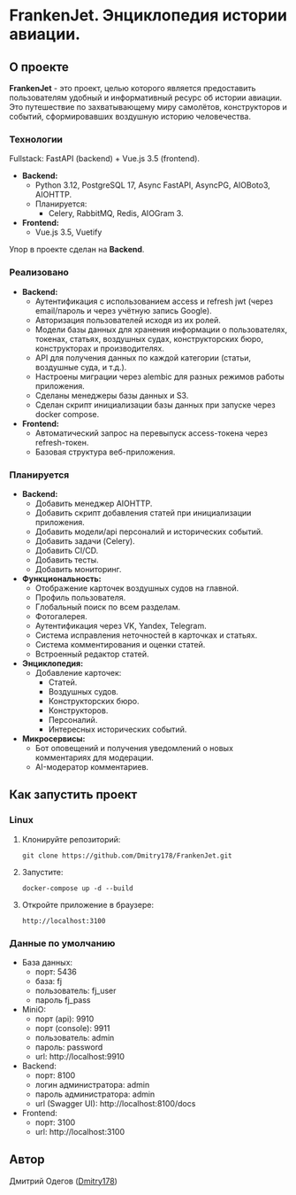 # FrankenJet. Энциклопедия истории авиации.

## О проекте

**FrankenJet** - это проект, целью которого является предоставить пользователям удобный и информативный ресурс об истории авиации. Это путешествие по захватывающему миру самолётов, конструкторов и событий, сформировавших воздушную историю человечества.

### Технологии

Fullstack: FastAPI (backend) + Vue.js 3.5 (frontend).

* **Backend:**
  * Python 3.12, PostgreSQL 17, Async FastAPI, AsyncPG, AIOBoto3, AIOHTTP.
  * Планируется:
    * Celery, RabbitMQ, Redis, AIOGram 3.
* **Frontend:**
  * Vue.js 3.5, Vuetify

Упор в проекте сделан на **Backend**.

### Реализовано

* **Backend:**
  * Аутентификация с использованием access и refresh jwt (через email/пароль и через учётную запись Google).
  * Авторизация пользователей исходя из их ролей.
  * Модели базы данных для хранения информации о пользователях, токенах, статьях, воздушных судах, конструкторских бюро, конструкторах и производителях.
  * API для получения данных по каждой категории (статьи, воздушные суда, и т.д.).
  * Настроены миграции через alembic для разных режимов работы приложения.
  * Сделаны менеджеры базы данных и S3.
  * Сделан скрипт инициализации базы данных при запуске через docker compose.
* **Frontend:**
  * Автоматический запрос на перевыпуск access-токена через refresh-токен.
  * Базовая структура веб-приложения.

### Планируется

* **Backend:**
  * Добавить менеджер AIOHTTP.
  * Добавить скрипт добавления статей при инициализации приложения.
  * Добавить модели/api персоналий и исторических событий.
  * Добавить задачи (Celery).
  * Добавить CI/CD.
  * Добавить тесты.
  * Добавить мониторинг.
* **Функциональность:**
  * Отображение карточек воздушных судов на главной.
  * Профиль пользователя.
  * Глобальный поиск по всем разделам.
  * Фотогалерея.
  * Аутентификация через VK, Yandex, Telegram.
  * Система исправления неточностей в карточках и статьях.
  * Система комментирования и оценки статей.
  * Встроенный редактор статей.
* **Энциклопедия:**
  * Добавление карточек:
    * Статей.
    * Воздушных судов.
    * Конструкторских бюро.
    * Конструкторов.
    * Персоналий.
    * Интересных исторических событий.
* **Микросервисы:**
  * Бот оповещений и получения уведомлений о новых комментариях для модерации.
  * AI-модератор комментариев.

## Как запустить проект

### Linux

1. Клонируйте репозиторий:
   ```
   git clone https://github.com/Dmitry178/FrankenJet.git
   ```
2. Запустите:
    ```
    docker-compose up -d --build
    ```
3. Откройте приложение в браузере:
    ```
    http://localhost:3100
    ```

### Данные по умолчанию

* База данных:
  * порт: 5436
  * база: fj
  * пользователь: fj_user
  * пароль fj_pass
* MiniO:
  * порт (api): 9910
  * порт (console): 9911
  * пользователь: admin
  * пароль: password
  * url: http://localhost:9910
* Backend:
  * порт: 8100
  * логин администратора: admin
  * пароль администратора: admin
  * url (Swagger UI): http://localhost:8100/docs
* Frontend:
  * порт: 3100
  * url: http://localhost:3100

## Автор

Дмитрий Одегов ([Dmitry178](https://github.com/Dmitry178))
